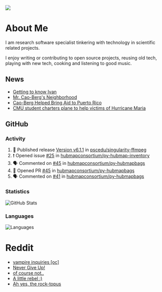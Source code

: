 ![](https://komarev.com/ghpvc/?username=icaoberg)

# About Me
I am research software specialist tinkering with technology in scientific related projects.

I enjoy writing or contributing to open source projects, reusing old tech, playing with new tech, cooking and listening to good music.

## News
* [Getting to know Ivan](https://www.psc.edu/ivan-inside-psc-spotlight-2/)
* [Mr. Cao-Berg's Neighborhood](https://www.cmu.edu/engage/about-us/news/alumni/profile-cao-berg.html)
* [Cao-Berg Helped Bring Aid to Puerto Rico](https://www.cmu.edu/piper/news/archives/2018/february/ivan-cao-berg.html)
* [CMU student charters plane to help victims of Hurricane Maria](http://thetartan.org/2017/10/30/news/puerto-rico-aid)

## GitHub
### Activity
<!--START_SECTION:activity-->
1. 🚀 Published release [Version v6.1.1](https://github.com/pscedu/singularity-ffmpeg/releases/tag/v6.1.1) in [pscedu/singularity-ffmpeg](https://github.com/pscedu/singularity-ffmpeg)
2. ❗ Opened issue [#25](https://github.com/hubmapconsortium/py-hubmap-inventory/issues/25) in [hubmapconsortium/py-hubmap-inventory](https://github.com/hubmapconsortium/py-hubmap-inventory)
3. 🗣 Commented on [#45](https://github.com/hubmapconsortium/py-hubmapbags/pull/45#issuecomment-1924148893) in [hubmapconsortium/py-hubmapbags](https://github.com/hubmapconsortium/py-hubmapbags)
4. 💪 Opened PR [#45](https://github.com/hubmapconsortium/py-hubmapbags/pull/45) in [hubmapconsortium/py-hubmapbags](https://github.com/hubmapconsortium/py-hubmapbags)
5. 🗣 Commented on [#41](https://github.com/hubmapconsortium/py-hubmapbags/issues/41#issuecomment-1920044691) in [hubmapconsortium/py-hubmapbags](https://github.com/hubmapconsortium/py-hubmapbags)
<!--END_SECTION:activity-->

### Statistics
![GitHub Stats](https://github-readme-stats.vercel.app/api?username=icaoberg&count_private=true&show_icons=true)

### Languages
![Languages](https://github-readme-stats.vercel.app/api/top-langs/?username=icaoberg&show_icons=true&langs_count=10&hide=HTML,C,CSS,M)

# Reddit
<!-- BLOG-POST-LIST:START -->
- [vampire inquiries [oc]](https://www.reddit.com/r/u_icaoberg/comments/1705gy9/vampire_inquiries_oc/)
- [Never Give Up!](https://www.reddit.com/r/u_icaoberg/comments/13mcab5/never_give_up/)
- [of course not..](https://www.reddit.com/r/u_icaoberg/comments/13mc9h5/of_course_not/)
- [A little rebel :&rpar;](https://www.reddit.com/r/u_icaoberg/comments/13mc6yc/a_little_rebel/)
- [Ah yes, the rock-topus](https://www.reddit.com/r/u_icaoberg/comments/13mc4xk/ah_yes_the_rocktopus/)
<!-- BLOG-POST-LIST:END -->
